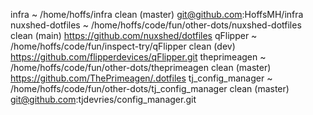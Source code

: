 infra ~ /home/hoffs/infra
  clean (master)
  git@github.com:HoffsMH/infra
nuxshed-dotfiles ~ /home/hoffs/code/fun/other-dots/nuxshed-dotfiles
  clean (main)
  https://github.com/nuxshed/dotfiles
qFlipper ~ /home/hoffs/code/fun/inspect-try/qFlipper
  clean (dev)
  https://github.com/flipperdevices/qFlipper.git
theprimeagen ~ /home/hoffs/code/fun/other-dots/theprimeagen
  clean (master)
  https://github.com/ThePrimeagen/.dotfiles
tj_config_manager ~ /home/hoffs/code/fun/other-dots/tj_config_manager
  clean (master)
  git@github.com:tjdevries/config_manager.git
